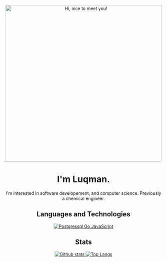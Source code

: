 
<div align="center">
<img src="https://media.giphy.com/media/3Q2hJ4FLN1UvS/giphy.gif" width=500px title="Hi, nice to meet you!">
</div>

<h1 align="center">I'm Luqman.</h1>
<p align="center">I'm interested in software developement, and computer science. Previously a chemical engineer.</p>

<h2 align="center">Languages and Technologies</h2>
<p align="center">
  <a href="#">
    <img src="https://skillicons.dev/icons?i=postgres,golang,js" alt="Postgressql,Go,JavaScript" />
  </a>
</p>

<h2 align="center">Stats</h2>
<p align="center"><a href="#">
    <img src="https://github-readme-stats.vercel.app/api?username=luhamoza&theme=aura_dark&show_icons=true&hide_rank=true&custom_title=Stats&count_private=true&hide_border=true&hide=issues,contribs,prs&line_height=24&bg_color=0d1117" alt="Github stats" />
    <img src="https://github-readme-stats.vercel.app/api/top-langs/?username=luhamoza&layout=compact&theme=aura_dark&count_private=true&hide_border=true&bg_color=0d1117" alt="Top Langs">
</a></p>

